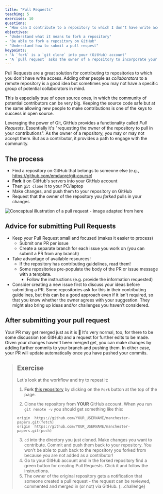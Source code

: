 ```yaml
---
title: "Pull Requests"
teaching: 5
exercises: 10
questions:
- "How can I contribute to a repository to which I don't have write access?"
objectives:
- "Understand what it means to fork a repository"
- "Be able to fork a repository on GitHub"
- "Understand how to submit a pull request"
keypoints:
- "A `fork` is a `git clone` into your (GitHub) account"
- "A `pull request` asks the owner of a repository to incorporate your changes"
---
```


Pull Requests are a great solution for contributing to repositories to which
you don't have write access. Adding other people as *collaborators* to a remote
repository is a good idea but sometimes you may not have a specific group of potential collaborators in mind.

This is especially true of open source ones, in which the community of potential
contributors can be very big. Keeping the source code safe but at the same
allowing new people to make contributions is one of the keys to success in open source.

Leveraging the power of Git, GitHub provides a functionality called *Pull
Requests*. Essentially it's "requesting the owner of the repository to pull in
your contributions". As the owner of a repository, you may or may not accept them. But as a contributor, it provides a path to engage with the community.

## The process

- Find a repository on GitHub that belongs to someone else (e.g., https://github.com/emdupre/git-course)
- **Fork** it on GitHub's servers into your GitHub account
- Then `git clone` it to your PC/laptop
- Make changes, and push them to your repository on GitHub
- Request that the owner of the repository you *forked* pulls in your changes

![Conceptual illustration of a pull request - image adapted from [here](http://acrl.ala.org/techconnect/post/coding-collaboration-on-github)](../fig/github-diagram.png)

## Advice for submitting Pull Requests
- Keep your Pull Request small and focused (makes it easier to process)
	- Submit one PR per issue
	- Create a separate branch for each issue you work on
	  (you can submit a PR from any branch)
- Take advantage of available resources!
	- If the repository has contributing guidelines, read them!
	- Some repositories pre-populate the body of the PR or issue message
	  with a template.
		- Follow the instructions (e.g. provide the information requested)
- Consider creating a new issue first to discuss your ideas before submitting a PR.
  Some repositories ask for this in their contributing guidelines,
  but this can be a good approach even if it isn't required,
  so that you know whether the owner agrees with your suggestion.
  They might also bring up ideas and/or challenges you haven't considered.

## After submitting your pull request
Your PR may get merged just as it is :tada:
It's very normal, too, for there to be some discussion (on GitHub)
and a request for further edits to be made.
Given your changes haven't been merged get, you can make changes by adding
further commits to your branch and pushing them.
In either case, your PR will update automatically once you have pushed your commits.

> ## Exercise
> Let's look at the workflow and try to repeat it:
>
> 1. **Fork** [this
> repository](https://github.com/gcapes/manchester-papers.git)
> by  clicking on the `Fork` button at the top of the page.
>
> 2. Clone the repository from **YOUR** GitHub account. When you run `git remote -v`
> you should get something like this:
>
> 	```{.output}
>	origin	https://github.com/YOUR_USERNAME/manchester-papers.git(fetch)
> 	origin	https://github.com/YOUR_USERNAME/manchester-papers.git(push)
> 	```
>
> 3. `cd` into the directory you just cloned. Make changes you want to contribute.
> Commit and push them back to your repository.
> You won't be able to push back to the repository you forked from
> because you are not added as a contributor!
> 4. Go to your GitHub account and in the forked repository find a green button
> for creating Pull Requests. Click it and follow the instructions.
> 5. The owner of the original repository gets a notification that someone
> created a pull request - the request can be reviewed, commented and merged in
> (or not) via GitHub.
{: .challenge}
